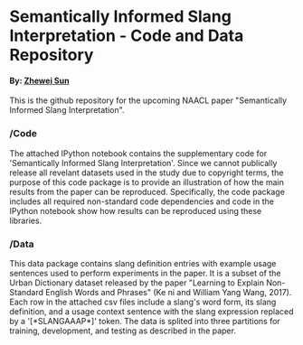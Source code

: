 # Semantically Informed Slang Interpretation - Code and Data Repository

#### By: [Zhewei Sun](http://www.cs.toronto.edu/~zheweisun/)

This is the github repository for the upcoming NAACL paper "Semantically Informed Slang Interpretation".

<!---
This is the github repository for the upcoming NAACL paper "[Semantically Informed Slang Interpretation](https://direct.mit.edu/tacl/article/doi/10.1162/tacl_a_00378/100687/A-Computational-Framework-for-Slang-Generation)".
-->

### /Code

The attached IPython notebook contains the supplementary code for 'Semantically Informed Slang Interpretation'. Since we cannot publically release all revelant datasets used in the study due to copyright terms, the purpose of this code package is to provide an illustration of how the main results from the paper can be reproduced. Specifically, the code package includes all required non-standard code dependencies and code in the IPython notebook show how results can be reproduced using these libraries.

### /Data

This data package contains slang definition entries with example usage sentences used to perform experiments in the paper. It is a subset of the Urban Dictionary dataset released by the paper "Learning to Explain Non-Standard English Words and Phrases" (Ke ni and William Yang Wang, 2017). Each row in the attached csv files include a slang's word form, its slang definition, and a usage context sentence with the slang expression replaced by a '[\*SLANGAAAP\*]' token. The data is splited into three partitions for training, development, and testing as described in the paper.